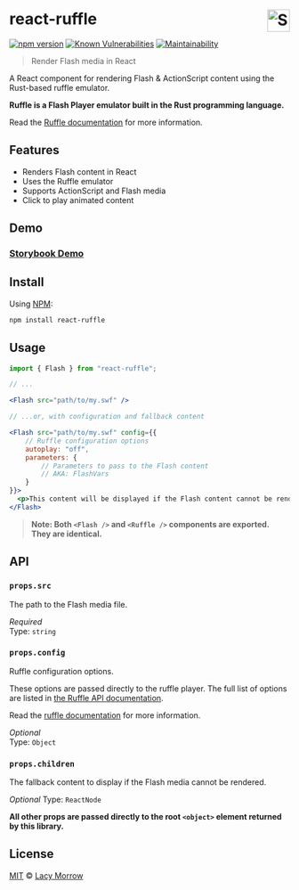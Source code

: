 
# react-ruffle [<img src="https://github.com/lacymorrow/crossover/raw/master/src/static/meta/patreon-button.webp" style="height:40px;" height="40" align="right" alt="Support this project" />](https://www.patreon.com/bePatron?u=55065733)

[![npm version](https://badge.fury.io/js/react-ruffle.svg)](https://badge.fury.io/js/react-ruffle) [![Known Vulnerabilities](https://snyk.io/test/github/lacymorrow/react-ruffle/badge.svg)](https://snyk.io/test/github/lacymorrow/react-ruffle) [![Maintainability](https://api.codeclimate.com/v1/badges/05ee4efc2d29918f2ba1/maintainability)](https://codeclimate.com/github/lacymorrow/react-ruffle/maintainability)

> Render Flash media in React

A React component for rendering Flash & ActionScript content using the Rust-based ruffle emulator.

**Ruffle is a Flash Player emulator built in the Rust programming language.**

Read the [Ruffle documentation](https://ruffle.rs/) for more information.

## Features

* Renders Flash content in React
* Uses the Ruffle emulator
* Supports ActionScript and Flash media
* Click to play animated content

## Demo

### [**Storybook Demo**](https://www.chromatic.com/component?appId=65328f2ac70fb72ddb74ff4b&csfId=lacymorrow-react-ruffle&buildNumber=2&k=6532904658dcf2e0c272b337-1200px-interactive-true&h=6&b=-1)

## Install

Using [NPM](https://npmjs.com):

```bash
npm install react-ruffle
```

## Usage

```jsx
import { Flash } from "react-ruffle";

// ...

<Flash src="path/to/my.swf" />

// ...or, with configuration and fallback content

<Flash src="path/to/my.swf" config={{
    // Ruffle configuration options
    autoplay: "off",
    parameters: {
        // Parameters to pass to the Flash content
        // AKA: FlashVars
    }
}}>
  <p>This content will be displayed if the Flash content cannot be rendered.</p>
</Flash>
```

> **Note: Both `<Flash />` and `<Ruffle />` components are exported. They are identical.**

## API

### `props.src`

The path to the Flash media file.

*Required*  
Type: `string`

### `props.config`

Ruffle configuration options.

These options are passed directly to the ruffle player. The full list of options are listed in [the Ruffle API documentation](https://ruffle.rs/js-docs/master/interfaces/BaseLoadOptions.html).

Read the [ruffle documentation](https://ruffle.rs/docs/ruffle-configuration/) for more information.

*Optional*  
Type: `Object`

### `props.children`

The fallback content to display if the Flash media cannot be rendered.

*Optional*
Type: `ReactNode`

**All other props are passed directly to the root `<object>` element returned by this library.**

## License

[MIT](http://opensource.org/licenses/MIT) © [Lacy Morrow](http://lacymorrow.com)

